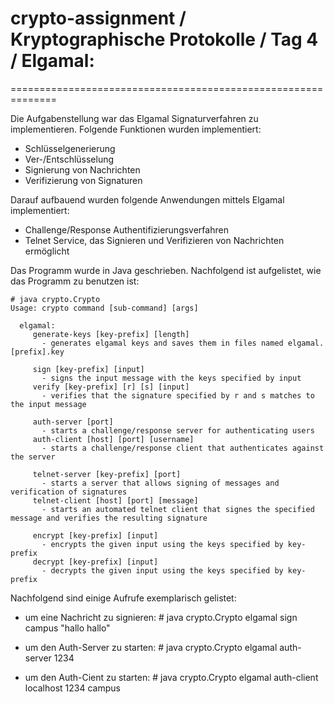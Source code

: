 # crypto-assignment / Kryptographische Protokolle / Tag 4 / Elgamal:
==============================================================

Die Aufgabenstellung war das Elgamal Signaturverfahren zu implementieren. Folgende Funktionen wurden implementiert:

  - Schlüsselgenerierung
  - Ver-/Entschlüsselung
  - Signierung von Nachrichten
  - Verifizierung von Signaturen

Darauf aufbauend wurden folgende Anwendungen mittels Elgamal implementiert:
  - Challenge/Response Authentifizierungsverfahren
  - Telnet Service, das Signieren und Verifizieren von Nachrichten ermöglicht


Das Programm wurde in Java geschrieben. Nachfolgend ist aufgelistet, wie das Programm zu benutzen ist:


```
# java crypto.Crypto     
Usage: crypto command [sub-command] [args]                  
                                                            
  elgamal:                                                  
     generate-keys [key-prefix] [length]
       - generates elgamal keys and saves them in files named elgamal.[prefix].key
                                                            
     sign [key-prefix] [input]                              
       - signs the input message with the keys specified by input 
     verify [key-prefix] [r] [s] [input]                    
       - verifies that the signature specified by r and s matches to the input message
                                                            
     auth-server [port]                                     
       - starts a challenge/response server for authenticating users 
     auth-client [host] [port] [username]                   
       - starts a challenge/response client that authenticates against the server 
                                                            
     telnet-server [key-prefix] [port]                      
       - starts a server that allows signing of messages and verification of signatures
     telnet-client [host] [port] [message]                    
       - starts an automated telnet client that signes the specified message and verifies the resulting signature
                                                            
     encrypt [key-prefix] [input]                           
       - encrypts the given input using the keys specified by key-prefix
     decrypt [key-prefix] [input]                           
       - decrypts the given input using the keys specified by key-prefix

```

Nachfolgend sind einige Aufrufe exemplarisch gelistet:

 - um eine Nachricht zu signieren:  # java crypto.Crypto elgamal sign campus "hallo hallo"

 - um den Auth-Server zu starten:   # java crypto.Crypto elgamal auth-server 1234

 - um den Auth-Cient zu starten:    # java crypto.Crypto elgamal auth-client localhost 1234 campus


